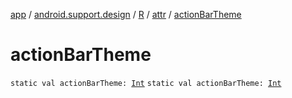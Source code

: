 [app](../../../index.md) / [android.support.design](../../index.md) / [R](../index.md) / [attr](index.md) / [actionBarTheme](./action-bar-theme.md)

# actionBarTheme

`static val actionBarTheme: `[`Int`](https://kotlinlang.org/api/latest/jvm/stdlib/kotlin/-int/index.html)
`static val actionBarTheme: `[`Int`](https://kotlinlang.org/api/latest/jvm/stdlib/kotlin/-int/index.html)